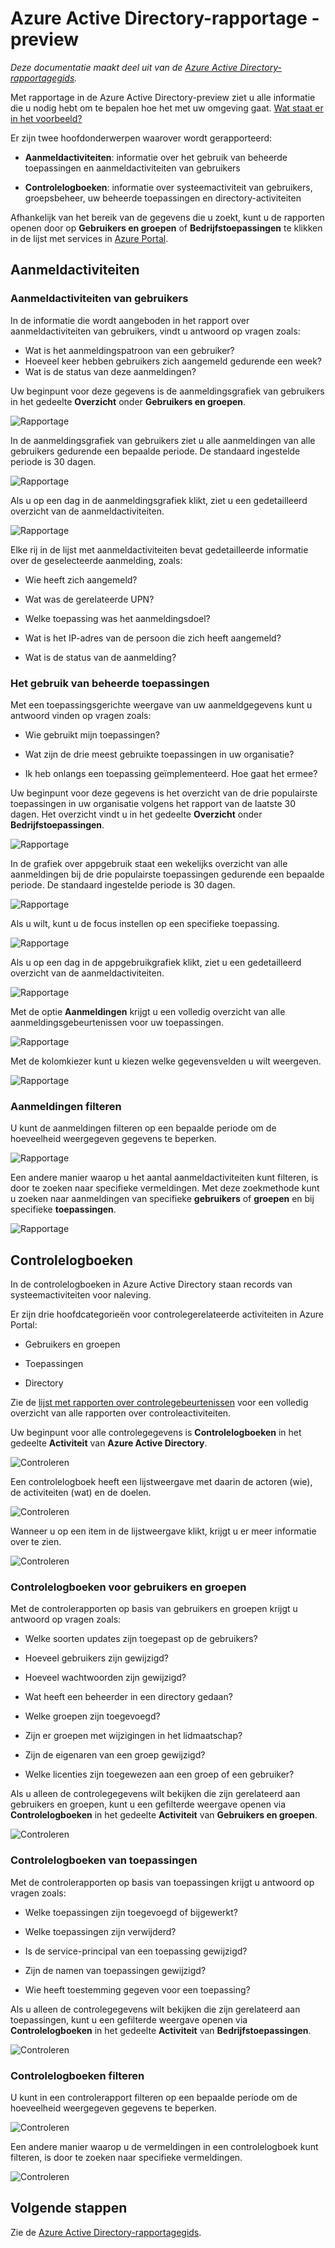 <properties
   pageTitle="Azure Active Directory-rapportage - preview | Microsoft Azure"
   description="Bevat een lijst met de diverse beschikbare rapporten voor Azure Active Directory-previews"
   services="active-directory"
   documentationCenter=""
   authors="markusvi"
   manager="femila"
   editor=""/>

<tags
   ms.service="active-directory"
   ms.devlang="na"
   ms.topic="get-started-article"
   ms.tgt_pltfrm="na"
   ms.workload="identity"
   ms.date="09/25/2016"
   ms.author="markvi"/>


# Azure Active Directory-rapportage - preview

*Deze documentatie maakt deel uit van de [Azure Active Directory-rapportagegids](active-directory-reporting-guide.md).*

Met rapportage in de Azure Active Directory-preview ziet u alle informatie die u nodig hebt om te bepalen hoe het met uw omgeving gaat. [Wat staat er in het voorbeeld?](active-directory-preview-explainer.md)

Er zijn twee hoofdonderwerpen waarover wordt gerapporteerd:

- **Aanmeldactiviteiten**: informatie over het gebruik van beheerde toepassingen en aanmeldactiviteiten van gebruikers

- **Controlelogboeken**: informatie over systeemactiviteit van gebruikers, groepsbeheer, uw beheerde toepassingen en directory-activiteiten

Afhankelijk van het bereik van de gegevens die u zoekt, kunt u de rapporten openen door op **Gebruikers en groepen** of **Bedrijfstoepassingen** te klikken in de lijst met services in [Azure Portal](https://portal.azure.com).

## Aanmeldactiviteiten

### Aanmeldactiviteiten van gebruikers

In de informatie die wordt aangeboden in het rapport over aanmeldactiviteiten van gebruikers, vindt u antwoord op vragen zoals:

- Wat is het aanmeldingspatroon van een gebruiker?
- Hoeveel keer hebben gebruikers zich aangemeld gedurende een week?
- Wat is de status van deze aanmeldingen?

Uw beginpunt voor deze gegevens is de aanmeldingsgrafiek van gebruikers in het gedeelte **Overzicht** onder **Gebruikers en groepen**.

 ![Rapportage](./media/active-directory-reporting-azure-portal/05.png "Reporting")

In de aanmeldingsgrafiek van gebruikers ziet u alle aanmeldingen van alle gebruikers gedurende een bepaalde periode. De standaard ingestelde periode is 30 dagen.

![Rapportage](./media/active-directory-reporting-azure-portal/02.png "Reporting")

Als u op een dag in de aanmeldingsgrafiek klikt, ziet u een gedetailleerd overzicht van de aanmeldactiviteiten.

![Rapportage](./media/active-directory-reporting-azure-portal/03.png "Reporting")

Elke rij in de lijst met aanmeldactiviteiten bevat gedetailleerde informatie over de geselecteerde aanmelding, zoals:

- Wie heeft zich aangemeld?

- Wat was de gerelateerde UPN?

- Welke toepassing was het aanmeldingsdoel?

- Wat is het IP-adres van de persoon die zich heeft aangemeld?

- Wat is de status van de aanmelding?

### Het gebruik van beheerde toepassingen

Met een toepassingsgerichte weergave van uw aanmeldgegevens kunt u antwoord vinden op vragen zoals:

- Wie gebruikt mijn toepassingen?

- Wat zijn de drie meest gebruikte toepassingen in uw organisatie?

- Ik heb onlangs een toepassing geïmplementeerd. Hoe gaat het ermee?


Uw beginpunt voor deze gegevens is het overzicht van de drie populairste toepassingen in uw organisatie volgens het rapport van de laatste 30 dagen. Het overzicht vindt u in het gedeelte **Overzicht** onder **Bedrijfstoepassingen**.

 ![Rapportage](./media/active-directory-reporting-azure-portal/06.png "Reporting")


In de grafiek over appgebruik staat een wekelijks overzicht van alle aanmeldingen bij de drie populairste toepassingen gedurende een bepaalde periode. De standaard ingestelde periode is 30 dagen.

![Rapportage](./media/active-directory-reporting-azure-portal/78.png "Reporting")

Als u wilt, kunt u de focus instellen op een specifieke toepassing.

![Rapportage](./media/active-directory-reporting-azure-portal/single_spp_usage_graph.png "Reporting")


Als u op een dag in de appgebruikgrafiek klikt, ziet u een gedetailleerd overzicht van de aanmeldactiviteiten.


![Rapportage](./media/active-directory-reporting-azure-portal/top_app_sign_ins.png "Reporting")



Met de optie **Aanmeldingen** krijgt u een volledig overzicht van alle aanmeldingsgebeurtenissen voor uw toepassingen.

![Rapportage](./media/active-directory-reporting-azure-portal/85.png "Reporting")

Met de kolomkiezer kunt u kiezen welke gegevensvelden u wilt weergeven.

![Rapportage](./media/active-directory-reporting-azure-portal/column_chooser.png "Reporting")



### Aanmeldingen filteren

U kunt de aanmeldingen filteren op een bepaalde periode om de hoeveelheid weergegeven gegevens te beperken.

![Rapportage](./media/active-directory-reporting-azure-portal/927.png "Reporting")


Een andere manier waarop u het aantal aanmeldactiviteiten kunt filteren, is door te zoeken naar specifieke vermeldingen.
Met deze zoekmethode kunt u zoeken naar aanmeldingen van specifieke **gebruikers** of **groepen** en bij specifieke **toepassingen**.


![Rapportage](./media/active-directory-reporting-azure-portal/84.png "Reporting")

## Controlelogboeken

In de controlelogboeken in Azure Active Directory staan records van systeemactiviteiten voor naleving.

Er zijn drie hoofdcategorieën voor controlegerelateerde activiteiten in Azure Portal:

- Gebruikers en groepen   

- Toepassingen

- Directory   


Zie de [lijst met rapporten over controlegebeurtenissen](active-directory-reporting-audit-events.md#list-of-audit-report-events) voor een volledig overzicht van alle rapporten over controleactiviteiten.


Uw beginpunt voor alle controlegegevens is **Controlelogboeken** in het gedeelte **Activiteit** van **Azure Active Directory**.


![Controleren](./media/active-directory-reporting-azure-portal/61.png "Auditing")


Een controlelogboek heeft een lijstweergave met daarin de actoren (wie), de activiteiten (wat) en de doelen.


![Controleren](./media/active-directory-reporting-azure-portal/345.png "Auditing")


Wanneer u op een item in de lijstweergave klikt, krijgt u er meer informatie over te zien.

![Controleren](./media/active-directory-reporting-azure-portal/873.png "Auditing")




### Controlelogboeken voor gebruikers en groepen


Met de controlerapporten op basis van gebruikers en groepen krijgt u antwoord op vragen zoals:

- Welke soorten updates zijn toegepast op de gebruikers?

- Hoeveel gebruikers zijn gewijzigd?

- Hoeveel wachtwoorden zijn gewijzigd?

- Wat heeft een beheerder in een directory gedaan?

- Welke groepen zijn toegevoegd?

- Zijn er groepen met wijzigingen in het lidmaatschap?

- Zijn de eigenaren van een groep gewijzigd?

- Welke licenties zijn toegewezen aan een groep of een gebruiker?


Als u alleen de controlegegevens wilt bekijken die zijn gerelateerd aan gebruikers en groepen, kunt u een gefilterde weergave openen via **Controlelogboeken** in het gedeelte **Activiteit** van **Gebruikers en groepen**.


![Controleren](./media/active-directory-reporting-azure-portal/93.png "Auditing")


### Controlelogboeken van toepassingen

Met de controlerapporten op basis van toepassingen krijgt u antwoord op vragen zoals:

- Welke toepassingen zijn toegevoegd of bijgewerkt?

- Welke toepassingen zijn verwijderd?

- Is de service-principal van een toepassing gewijzigd?

- Zijn de namen van toepassingen gewijzigd?

- Wie heeft toestemming gegeven voor een toepassing?


Als u alleen de controlegegevens wilt bekijken die zijn gerelateerd aan toepassingen, kunt u een gefilterde weergave openen via **Controlelogboeken** in het gedeelte **Activiteit** van **Bedrijfstoepassingen**.


![Controleren](./media/active-directory-reporting-azure-portal/134.png "Auditing")


### Controlelogboeken filteren

U kunt in een controlerapport filteren op een bepaalde periode om de hoeveelheid weergegeven gegevens te beperken.

![Controleren](./media/active-directory-reporting-azure-portal/324.png "Auditing")

Een andere manier waarop u de vermeldingen in een controlelogboek kunt filteren, is door te zoeken naar specifieke vermeldingen.

![Controleren](./media/active-directory-reporting-azure-portal/237.png "Auditing")

## Volgende stappen

Zie de [Azure Active Directory-rapportagegids](active-directory-reporting-guide.md).



<!--HONumber=Sep16_HO4-->


